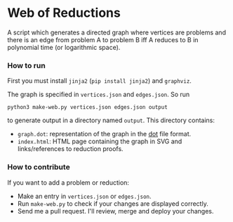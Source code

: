 # Web of Reductions

A script which generates a directed graph where vertices are problems
and there is an edge from problem A to problem B iff A reduces to B
in polynomial time (or logarithmic space).

### How to run

First you must install `jinja2` (`pip install jinja2`) and `graphviz`.

The graph is specified in `vertices.json` and `edges.json`. So run

    python3 make-web.py vertices.json edges.json output

to generate output in a directory named `output`.
This directory contains:

* `graph.dot`: representation of the graph in the
<a href="https://en.wikipedia.org/wiki/DOT_(graph_description_language)">dot</a>
file format.
* `index.html`: HTML page containing the graph in SVG and links/references to reduction proofs.

### How to contribute

If you want to add a problem or reduction:

* Make an entry in `vertices.json` or `edges.json`.
* Run `make-web.py` to check if your changes are displayed correctly.
* Send me a pull request. I'll review, merge and deploy your changes.
